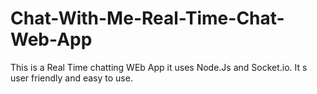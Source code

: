 # Chat-With-Me-Real-Time-Chat-Web-App
This is a Real Time chatting WEb App it uses Node.Js and Socket.io. It s user friendly and easy to use.
